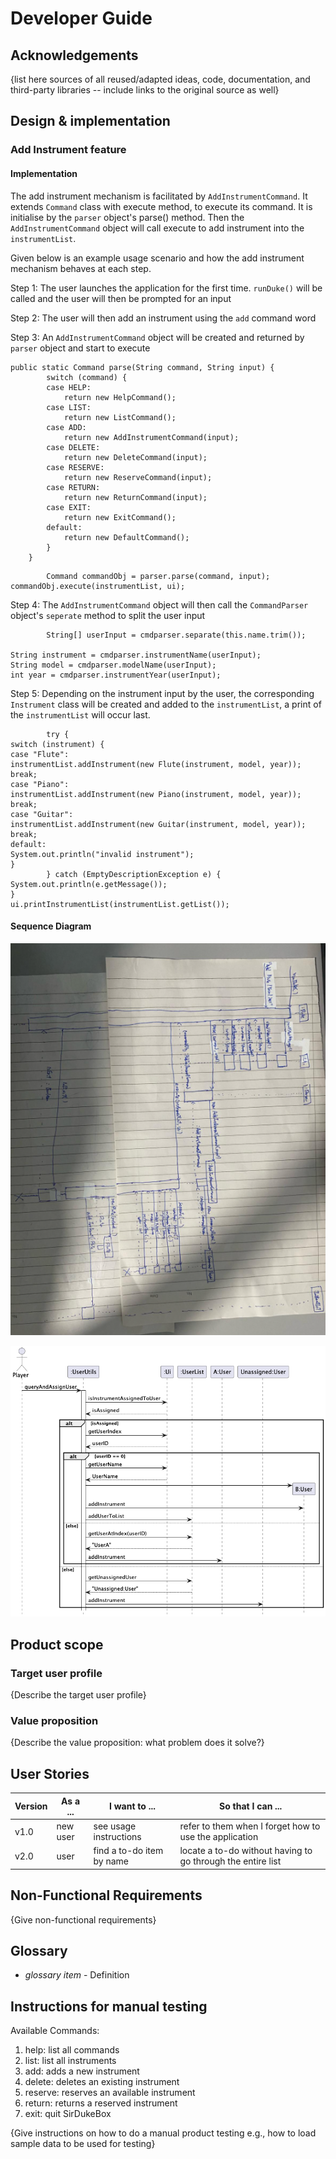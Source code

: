 # Developer Guide

## Acknowledgements

{list here sources of all reused/adapted ideas, code, documentation, and third-party libraries -- include links to the
original source as well}

## Design & implementation

### Add Instrument feature

#### Implementation

The add instrument mechanism is facilitated by `AddInstrumentCommand`. It extends
`Command` class with execute method, to execute its command. It is initialise by
the `parser` object's parse() method. Then the `AddInstrumentCommand` object will
call execute to add instrument into the `instrumentList`.

Given below is an example usage scenario and how the add instrument mechanism behaves at each step.

Step 1: The user launches the application for the first time. `runDuke()` will be called and the user will then be
prompted for an input

Step 2: The user will then add an instrument using the `add` command word

Step 3: An `AddInstrumentCommand` object will be created and returned by `parser` object and start to execute

```  
public static Command parse(String command, String input) {
        switch (command) {
        case HELP:
            return new HelpCommand();
        case LIST:
            return new ListCommand();
        case ADD:
            return new AddInstrumentCommand(input);
        case DELETE:
            return new DeleteCommand(input);
        case RESERVE:
            return new ReserveCommand(input);
        case RETURN:
            return new ReturnCommand(input);
        case EXIT:
            return new ExitCommand();
        default:
            return new DefaultCommand();
        }
    }
```

```angular2html
        Command commandObj = parser.parse(command, input);
commandObj.execute(instrumentList, ui);
```

Step 4: The `AddInstrumentCommand` object will then call the `CommandParser` object's `seperate` method to split the
user input

```angular2html
        String[] userInput = cmdparser.separate(this.name.trim());

String instrument = cmdparser.instrumentName(userInput);
String model = cmdparser.modelName(userInput);
int year = cmdparser.instrumentYear(userInput);
```

Step 5: Depending on the instrument input by the user, the corresponding `Instrument` class will be created and added to
the `instrumentList`,
a print of the `instrumentList` will occur last.

```angular2html
        try {
switch (instrument) {
case "Flute":
instrumentList.addInstrument(new Flute(instrument, model, year));
break;
case "Piano":
instrumentList.addInstrument(new Piano(instrument, model, year));
break;
case "Guitar":
instrumentList.addInstrument(new Guitar(instrument, model, year));
break;
default:
System.out.println("invalid instrument");
}
        } catch (EmptyDescriptionException e) {
System.out.println(e.getMessage());
}
ui.printInstrumentList(instrumentList.getList());
```

#### Sequence Diagram

![img.png](img.png)

![UserSequenceDiagram.png](uml-diagrams/UserSequenceDiagram.png)

## Product scope

### Target user profile

{Describe the target user profile}

### Value proposition

{Describe the value proposition: what problem does it solve?}

## User Stories

| Version | As a ... | I want to ...             | So that I can ...                                           |
|---------|----------|---------------------------|-------------------------------------------------------------|
| v1.0    | new user | see usage instructions    | refer to them when I forget how to use the application      |
| v2.0    | user     | find a to-do item by name | locate a to-do without having to go through the entire list |

## Non-Functional Requirements

{Give non-functional requirements}

## Glossary

* *glossary item* - Definition

## Instructions for manual testing

Available Commands:

1. help: list all commands
2. list: list all instruments
3. add: adds a new instrument
4. delete: deletes an existing instrument
5. reserve: reserves an available instrument
6. return: returns a reserved instrument
7. exit: quit SirDukeBox

{Give instructions on how to do a manual product testing e.g., how to load sample data to be used for testing}
